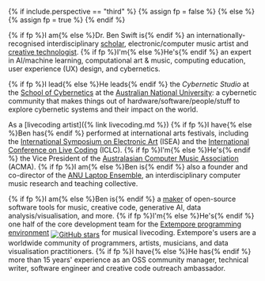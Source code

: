 {% if include.perspective == "third" %}
{% assign fp = false %}
{% else %}
{% assign fp = true %}
{% endif %}

{% if fp %}I am{% else %}Dr. Ben Swift is{% endif %} an
internationally-recognised interdisciplinary
[scholar](https://scholar.google.com/citations?user=OQdYgLEAAAAJ),
electronic/computer music artist and [creative
technologist](https://github.com/benswift). {% if fp %}I'm{% else %}He's{% endif
%} an expert in AI/machine learning, computational art & music, computing
education, user experience (UX) design, and cybernetics.

{% if fp %}I lead{% else %}He leads{% endif %} the _Cybernetic Studio_ at the
[School of Cybernetics](https://cybernetics.anu.edu.au/) at the [Australian
National University](https://anu.edu.au): a cybernetic community that makes
things out of hardware/software/people/stuff to explore cybernetic systems and
their impact on the world.

As a [livecoding artist]({% link livecoding.md %}) {% if fp %}I have{% else
%}Ben has{% endif %} performed at international arts festivals, including the
[International Symposium on Electronic Art](https://www.isea-web.org) (ISEA) and
the [International Conference on Live Coding](https://iclc.toplap.org) (ICLC).
{% if fp %}I'm{% else %}He's{% endif %} the Vice President of the [Australasian
Computer Music Association](https://computermusic.org.au) (ACMA). {% if fp %}I
am{% else %}Ben is{% endif %} also a founder and co-director of the [ANU Laptop
Ensemble](https://comp.anu.edu.au/courses/laptop-ensemble/), an
interdisciplinary computer music research and teaching collective.

{% if fp %}I am{% else %}Ben is{% endif %} a
[maker](https://github.com/benswift) of open-source software tools for music,
creative code, generative AI, data analysis/visualisation, and more. {% if fp
%}I'm{% else %}He's{% endif %} one half of the core development team for the
[Extempore programming environment](https://github.com/digego/extempore) <a
style="vertical-align: sub;"
href="https://github.com/digego/extempore/stargazers"><img style="width:unset;"
alt="GitHub stars"
src="https://img.shields.io/github/stars/digego/extempore"></a> for musical
livecoding. Extempore's users are a worldwide community of programmers, artists,
musicians, and data visualisation practitioners. {% if fp %}I have{% else %}He
has{% endif %} more than 15 years' experience as an OSS community manager,
technical writer, software engineer and creative code outreach ambassador.
